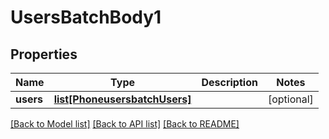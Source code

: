 # UsersBatchBody1

## Properties
Name | Type | Description | Notes
------------ | ------------- | ------------- | -------------
**users** | [**list[PhoneusersbatchUsers]**](PhoneusersbatchUsers.md) |  | [optional] 

[[Back to Model list]](../README.md#documentation-for-models) [[Back to API list]](../README.md#documentation-for-api-endpoints) [[Back to README]](../README.md)

